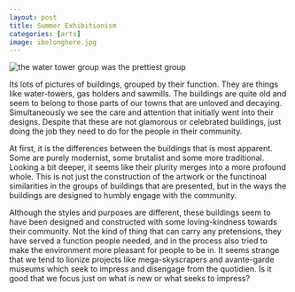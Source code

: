 ```yaml
---
layout: post
title: Summer Exhibitionism 
categories: [arts]
image: ibelonghere.jpg
---
```


![the water tower group was the prettiest group]({{site.url}}/img/water-tower.jpg)

Its lots of pictures of buildings, grouped by their function. They are things like water-towers, gas holders and sawmills. The buildings are quite old and seem to belong to those parts of our towns that are unloved and decaying. Simultaneously we see the care and attention that initially went into their designs. Despite that these are not glamorous or celebrated buildings, just doing the job they need to do for the people in their community. 
<!--more-->
At first, it is the differences between the buildings that is most apparent. Some are purely modernist, some brutalist and some more traditional. Looking a bit deeper, it seems like their plurity merges into a more profound whole. This is not just the construction of the artwork or the functinoal similarities in the groups of buildings that are presented, but in the ways the buildings are designed to humbly engage with the community.

Although the styles and purposes are different, these buildings seem to have been designed and constructed with some loving-kindness towards their community. Not the kind of thing that can carry any pretensions, they have served a function people needed, and in the process also tried to make the environment more pleasant for people to be in. It seems strange that we tend to lionize projects like mega-skyscrapers and avante-garde museums which seek to impress and disengage from the quotidien. Is it good that we focus just on what is new or what seeks to impress?
